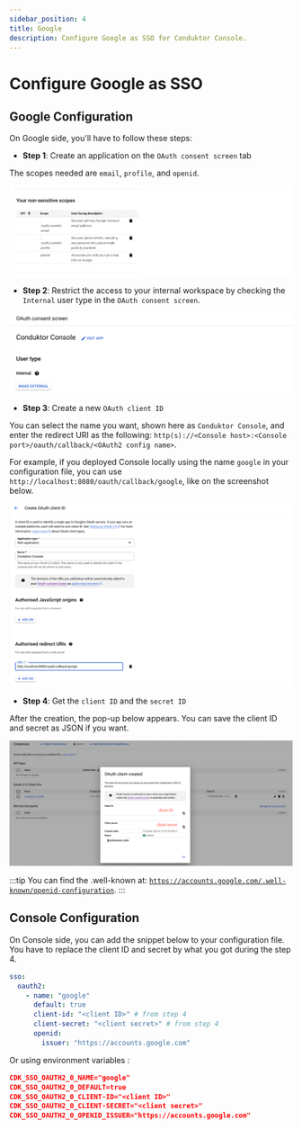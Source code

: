 ```yaml
---
sidebar_position: 4
title: Google
description: Configure Google as SSO for Conduktor Console.
---
```


# Configure Google as SSO

## Google Configuration

On Google side, you'll have to follow these steps:

- **Step 1**: Create an application on the `OAuth consent screen` tab

The scopes needed are `email`, `profile`, and `openid`.

![](../../assets/google-scopes.png)


- **Step 2**: Restrict the access to your internal workspace by checking the `Internal` user type in the `OAuth consent screen`.

![](../../assets/google-user-type-internal.png)

- **Step 3**: Create a new `OAuth client ID`

You can select the name you want, shown here as `Conduktor Console`, and enter the redirect URI as the following: `http(s)://<Console host>:<Console port>/oauth/callback/<OAuth2 config name>`. 

For example, if you deployed Console locally using the name `google` in your configuration file, you can use `http://localhost:8080/oauth/callback/google`, like on the screenshot below.

![](../../assets/google-create-client.png)

- **Step 4**: Get the `client ID` and the `secret ID`

After the creation, the pop-up below appears. You can save the client ID and secret as JSON if you want.

![](../../assets/google-client-id-secret.png)

:::tip
You can find the .well-known at: [`https://accounts.google.com/.well-known/openid-configuration`](https://accounts.google.com/.well-known/openid-configuration).
:::

## Console Configuration

On Console side, you can add the snippet below to your configuration file. You have to replace the client ID and secret by what you got during the step 4.

```yaml title="platform-config.yaml"
sso:
  oauth2:
    - name: "google"
      default: true
      client-id: "<client ID>" # from step 4
      client-secret: "<client secret>" # from step 4
      openid:
        issuer: "https://accounts.google.com"
```

Or using environment variables :

```json
CDK_SSO_OAUTH2_0_NAME="google"
CDK_SSO_OAUTH2_0_DEFAULT=true
CDK_SSO_OAUTH2_0_CLIENT-ID="<client ID>"
CDK_SSO_OAUTH2_0_CLIENT-SECRET="<client secret>"
CDK_SSO_OAUTH2_0_OPENID_ISSUER="https://accounts.google.com"
```